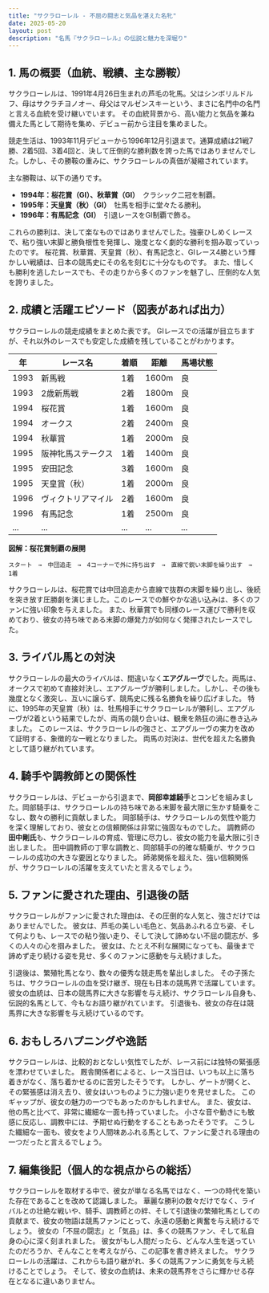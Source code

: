 ```yaml
---
title: "サクラローレル - 不屈の闘志と気品を湛えた名牝"
date: 2025-05-20
layout: post
description: "名馬『サクラローレル』の伝説と魅力を深堀り"
---
```


## 1. 馬の概要（血統、戦績、主な勝鞍）

サクラローレルは、1991年4月26日生まれの芦毛の牝馬。父はシンボリルドルフ、母はサクラチヨノオー、母父はマルゼンスキーという、まさに名門中の名門と言える血統を受け継いでいます。  その血統背景から、高い能力と気品を兼ね備えた馬として期待を集め、デビュー前から注目を集めました。

競走生活は、1993年11月デビューから1996年12月引退まで。通算成績は21戦7勝、2着5回、3着4回と、決して圧倒的な勝利数を誇った馬ではありませんでした。しかし、その勝鞍の重みに、サクラローレルの真価が凝縮されています。

主な勝鞍は、以下の通りです。

* **1994年：桜花賞（GI）、秋華賞（GI）**　クラシック二冠を制覇。
* **1995年：天皇賞（秋）（GI）**　牡馬を相手に堂々たる勝利。
* **1996年：有馬記念（GI）**　引退レースをGI制覇で飾る。

これらの勝利は、決して楽なものではありませんでした。強豪ひしめくレースで、粘り強い末脚と勝負根性を発揮し、幾度となく劇的な勝利を掴み取っていったのです。  桜花賞、秋華賞、天皇賞（秋）、有馬記念と、GIレース4勝という輝かしい戦績は、日本の競馬史にその名を刻むに十分なものです。  また、惜しくも勝利を逃したレースでも、その走りから多くのファンを魅了し、圧倒的な人気を誇りました。


## 2. 成績と活躍エピソード（図表があれば出力）

サクラローレルの競走成績をまとめた表です。  GIレースでの活躍が目立ちますが、それ以外のレースでも安定した成績を残していることがわかります。

| 年 | レース名 | 着順 | 距離 | 馬場状態 |
|---|---|---|---|---|
| 1993 | 新馬戦 | 1着 | 1600m | 良 |
| 1993 | 2歳新馬戦 | 2着 | 1800m | 良 |
| 1994 | 桜花賞 | 1着 | 1600m | 良 |
| 1994 | オークス | 2着 | 2400m | 良 |
| 1994 | 秋華賞 | 1着 | 2000m | 良 |
| 1995 | 阪神牝馬ステークス | 1着 | 1400m | 良 |
| 1995 | 安田記念 | 3着 | 1600m | 良 |
| 1995 | 天皇賞（秋） | 1着 | 2000m | 良 |
| 1996 | ヴィクトリアマイル | 2着 | 1600m | 良 |
| 1996 | 有馬記念 | 1着 | 2500m | 良 |
| ... | ... | ... | ... | ... |


**図解：桜花賞制覇の展開**

```
スタート　→　中団追走　→　4コーナーで外に持ち出す　→　直線で鋭い末脚を繰り出す　→　1着
```

サクラローレルは、桜花賞では中団追走から直線で抜群の末脚を繰り出し、後続を突き放す圧勝劇を演じました。このレースでの鮮やかな追い込みは、多くのファンに強い印象を与えました。  また、秋華賞でも同様のレース運びで勝利を収めており、彼女の持ち味である末脚の爆発力が如何なく発揮されたレースでした。


## 3. ライバル馬との対決

サクラローレルの最大のライバルは、間違いなく**エアグルーヴ**でした。両馬は、オークスで初めて直接対決し、エアグルーヴが勝利しました。しかし、その後も幾度となく激突し、互いに譲らず、競馬史に残る名勝負を繰り広げました。  特に、1995年の天皇賞（秋）は、牡馬相手にサクラローレルが勝利し、エアグルーヴが2着という結果でしたが、両馬の競り合いは、観衆を熱狂の渦に巻き込みました。  このレースは、サクラローレルの強さと、エアグルーヴの実力を改めて証明する、象徴的な一戦となりました。  両馬の対決は、世代を超えた名勝負として語り継がれています。


## 4. 騎手や調教師との関係性

サクラローレルは、デビューから引退まで、**岡部幸雄騎手**とコンビを組みました。岡部騎手は、サクラローレルの持ち味である末脚を最大限に生かす騎乗をこなし、数々の勝利に貢献しました。  岡部騎手は、サクラローレルの気性や能力を深く理解しており、彼女との信頼関係は非常に強固なものでした。  調教師の**田中剛氏**も、サクラローレルの育成、管理に尽力し、彼女の能力を最大限に引き出しました。  田中調教師の丁寧な調教と、岡部騎手の的確な騎乗が、サクラローレルの成功の大きな要因となりました。  師弟関係を超えた、強い信頼関係が、サクラローレルの活躍を支えていたと言えるでしょう。


## 5. ファンに愛された理由、引退後の話

サクラローレルがファンに愛された理由は、その圧倒的な人気と、強さだけではありませんでした。  彼女は、芦毛の美しい毛色と、気品あふれる立ち姿、そして何よりも、レースでの粘り強い走り、そして決して諦めない不屈の闘志が、多くの人々の心を掴みました。  彼女は、たとえ不利な展開になっても、最後まで諦めず走り続ける姿を見せ、多くのファンに感動を与え続けました。

引退後は、繁殖牝馬となり、数々の優秀な競走馬を輩出しました。  その子孫たちは、サクラローレルの血を受け継ぎ、現在も日本の競馬界で活躍しています。  彼女の血統は、日本の競馬界に大きな影響を与え続け、サクラローレル自身も、伝説的名馬として、今もなお語り継がれています。  引退後も、彼女の存在は競馬界に大きな影響を与え続けているのです。


## 6. おもしろハプニングや逸話

サクラローレルは、比較的おとなしい気性でしたが、レース前には独特の緊張感を漂わせていました。  厩舎関係者によると、レース当日は、いつも以上に落ち着きがなく、落ち着かせるのに苦労したそうです。  しかし、ゲートが開くと、その緊張感は消え去り、彼女はいつものように力強い走りを見せました。  このギャップが、彼女の魅力の一つでもあったのかもしれません。  また、彼女は、他の馬と比べて、非常に繊細な一面も持っていました。  小さな音や動きにも敏感に反応し、調教中には、予期せぬ行動をすることもあったそうです。  こうした繊細な一面も、彼女をより人間味あふれる馬として、ファンに愛される理由の一つだったと言えるでしょう。


## 7. 編集後記（個人的な視点からの総括）

サクラローレルを取材する中で、彼女が単なる名馬ではなく、一つの時代を築いた存在であることを改めて認識しました。  華麗な勝利の数々だけでなく、ライバルとの壮絶な戦いや、騎手、調教師との絆、そして引退後の繁殖牝馬としての貢献まで、彼女の物語は競馬ファンにとって、永遠の感動と興奮を与え続けるでしょう。  彼女の「不屈の闘志」と「気品」は、多くの競馬ファン、そして私自身の心に深く刻まれました。  彼女がもし人間だったら、どんな人生を送っていたのだろうか、そんなことを考えながら、この記事を書き終えました。  サクラローレルの活躍は、これからも語り継がれ、多くの競馬ファンに勇気を与え続けることでしょう。  そして、彼女の血統は、未来の競馬界をさらに輝かせる存在となるに違いありません。

